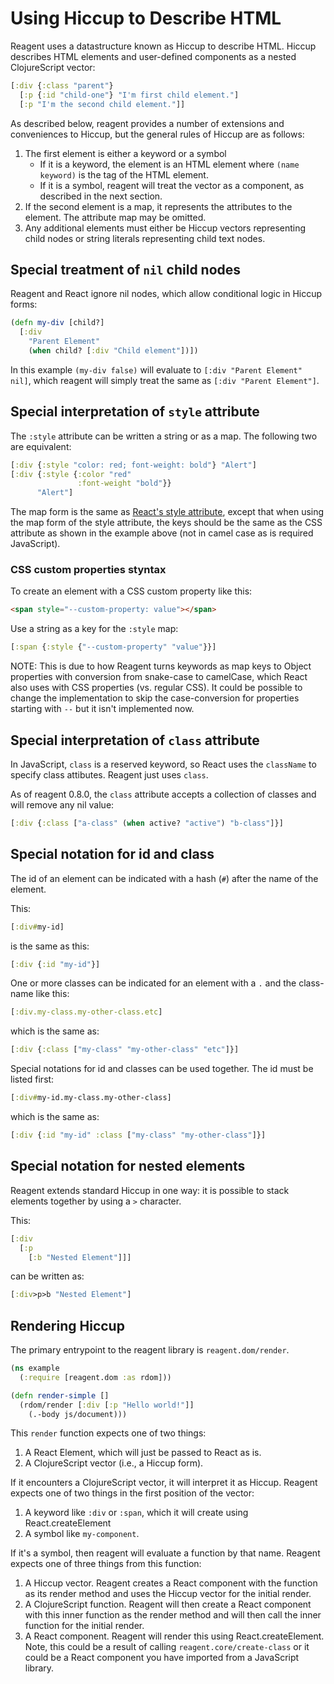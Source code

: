# Using Hiccup to Describe HTML

Reagent uses a datastructure known as Hiccup to describe HTML. Hiccup describes HTML elements and user-defined components as a nested ClojureScript vector:

```clojure
[:div {:class "parent"}
  [:p {:id "child-one"} "I'm first child element."]
  [:p "I'm the second child element."]]
```

As described below, reagent provides a number of extensions and conveniences to Hiccup, but the general rules of Hiccup are as follows:

1. The first element is either a keyword or a symbol
   * If it is a keyword, the element is an HTML element where `(name keyword)` is the tag of the HTML element.
   * If it is a symbol, reagent will treat the vector as a component, as described in the next section.
2. If the second element is a map, it represents the attributes to the element. The attribute map may be omitted.
3. Any additional elements must either be Hiccup vectors representing child nodes or string literals representing child text nodes.

## Special treatment of `nil` child nodes

Reagent and React ignore nil nodes, which allow conditional logic in Hiccup forms:

```clojure
(defn my-div [child?]
  [:div
    "Parent Element"
    (when child? [:div "Child element"])])
```

In this example `(my-div false)` will evaluate to `[:div "Parent Element" nil]`, which reagent will simply treat the same as `[:div "Parent Element"]`.

## Special interpretation of `style` attribute

The `:style` attribute can be written a string or as a map. The following two are equivalent:

```clojure
[:div {:style "color: red; font-weight: bold"} "Alert"]
[:div {:style {:color "red"
               :font-weight "bold"}}
      "Alert"]
```

The map form is the same as [React's style attribute](https://reactjs.org/docs/dom-elements.html#style), except that when using the map form of the style attribute, the keys should be the same as the CSS attribute as shown in the example above (not in camel case as is required JavaScript).

### CSS custom properties styntax

To create an element with a CSS custom property like this:

```html
<span style="--custom-property: value"></span>
```
Use a string as a key for the `:style` map:

```clojure
[:span {:style {"--custom-property" "value"}}]
```

NOTE: This is due to how Reagent turns keywords as map keys to Object
properties with conversion from snake-case to camelCase, which React
also uses with CSS properties (vs. regular CSS). It could be possible
to change the implementation to skip the case-conversion for properties
starting with `--` but it isn't implemented now.

## Special interpretation of `class` attribute

In JavaScript, `class` is a reserved keyword, so React uses the `className` to specify class attibutes. Reagent just uses `class`.

As of reagent 0.8.0, the `class` attribute accepts a collection of classes and will remove any nil value:

```clojure
[:div {:class ["a-class" (when active? "active") "b-class"]}]
```

## Special notation for id and class

The id of an element can be indicated with a hash (`#`) after the name of the element.

This:

```clojure
[:div#my-id]
```

is the same as this:

```clojure
[:div {:id "my-id"}]
```

One or more classes can be indicated for an element with a `.` and the class-name like this:

```clojure
[:div.my-class.my-other-class.etc]
```

which is the same as:

```clojure
[:div {:class ["my-class" "my-other-class" "etc"]}]
```

Special notations for id and classes can be used together. The id must be listed first:

```clojure
[:div#my-id.my-class.my-other-class]
```

which is the same as:

```clojure
[:div {:id "my-id" :class ["my-class" "my-other-class"]}]
```

## Special notation for nested elements

Reagent extends standard Hiccup in one way: it is possible to stack elements together by using a `>` character.

This:

```clojure
[:div
  [:p
    [:b "Nested Element"]]]
```

can be written as:

```clojure
[:div>p>b "Nested Element"]
```

## Rendering Hiccup

The primary entrypoint to the reagent library is `reagent.dom/render`.

```clojure
(ns example
  (:require [reagent.dom :as rdom]))

(defn render-simple []
  (rdom/render [:div [:p "Hello world!"]]
    (.-body js/document)))
```

This `render` function expects one of two things:

1. A React Element, which will just be passed to React as is.
2. A ClojureScript vector (i.e., a Hiccup form).

If it encounters a ClojureScript vector, it will interpret it as Hiccup. Reagent expects one of two things in the first position of the vector:

1. A keyword like `:div` or `:span`, which it will create using React.createElement
2. A symbol like `my-component`.

If it's a symbol, then reagent will evaluate a function by that name. Reagent expects one of three things from this function:

1. A Hiccup vector. Reagent creates a React component with the function as its render method and uses the Hiccup vector for the initial render.
2. A ClojureScript function. Reagent will then create a React component with this inner function as the render method and will then call the inner function for the initial render.
3. A React component. Reagent will render this using React.createElement. Note, this could be a result of calling `reagent.core/create-class` or it could be a React component you have imported from a JavaScript library.

